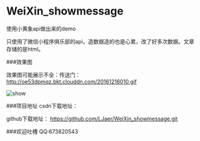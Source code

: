 # WeiXin_showmessage

使用小黄象api做出来的demo

只使用了微信小程序俱乐部的api，造数据造的也是心累，改了好多次数据。文章存储的是html。

###效果图

效果图可能展示不全：传送门：http://oe53dpmqz.bkt.clouddn.com/20161216010.gif

![show](http://oe53dpmqz.bkt.clouddn.com/20161216010.gif)

###项目地址
csdn下载地址：

github下载地址： https://github.com/LJaer/WeiXin_showmessage.git

###欢迎吐槽
QQ:673820543